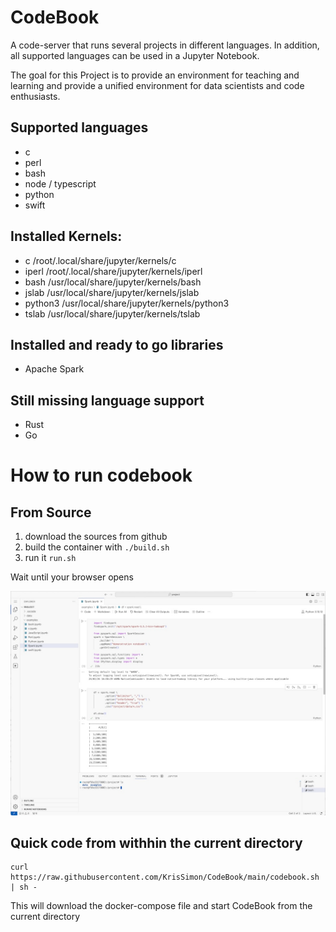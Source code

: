 # CodeBook 

A code-server that runs several projects in different languages. In addition, all supported 
languages can be used in a Jupyter Notebook. 

The goal for this Project is to provide an environment for teaching and learning and 
provide a unified environment for data scientists and code enthusiasts. 

## Supported languages
- c
- perl
- bash
- node / typescript
- python
- swift 
  

## Installed Kernels: 
- c          /root/.local/share/jupyter/kernels/c
- iperl      /root/.local/share/jupyter/kernels/iperl
- bash       /usr/local/share/jupyter/kernels/bash
- jslab      /usr/local/share/jupyter/kernels/jslab
- python3    /usr/local/share/jupyter/kernels/python3
- tslab      /usr/local/share/jupyter/kernels/tslab
  
## Installed and ready to go libraries 
- Apache Spark

  
## Still missing language support 
- Rust
- Go

# How to run codebook

## From Source
1. download the sources from github
2. build the container with `./build.sh`
3. run it `run.sh`

Wait until your browser opens

![Screenshot](Resources/screenshot.png "CodeBook Screenshot")

## Quick code from withhin the current directory 
```
curl https://raw.githubusercontent.com/KrisSimon/CodeBook/main/codebook.sh | sh -
```

This will download the docker-compose file and start CodeBook from the current directory 